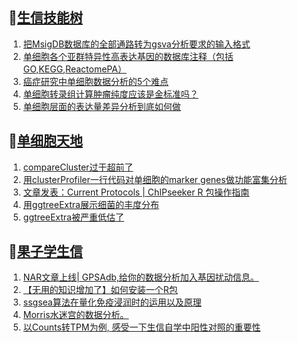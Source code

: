 ## 📝[生信技能树](https://github.com/ixxmu/mp_duty/issues?q=label%3A%E7%94%9F%E4%BF%A1%E6%8A%80%E8%83%BD%E6%A0%91+is%3Aclosed)
<!-- 1issueTable -->

1. [把MsigDB数据库的全部通路转为gsva分析要求的输入格式](https://github.com/ixxmu/mp_duty/issues/3000) 
2. [单细胞各个亚群特异性高表达基因的数据库注释（包括GO,KEGG,ReactomePA）](https://github.com/ixxmu/mp_duty/issues/2999) 
3. [癌症研究中单细胞数据分析的5个难点](https://github.com/ixxmu/mp_duty/issues/2994) 
4. [单细胞转录组计算肿瘤纯度应该是金标准吗？](https://github.com/ixxmu/mp_duty/issues/2986) 
5. [单细胞层面的表达量差异分析到底如何做](https://github.com/ixxmu/mp_duty/issues/2983) 
<!-- 1issueTable -->
## 📝[单细胞天地](https://github.com/ixxmu/mp_duty/issues?q=label%3A%E5%8D%95%E7%BB%86%E8%83%9E%E5%A4%A9%E5%9C%B0+is%3Aclosed)
<!-- 2issueTable -->

1. [compareCluster过于超前了](https://github.com/ixxmu/mp_duty/issues/3015) 
2. [用clusterProfiler一行代码对单细胞的marker genes做功能富集分析](https://github.com/ixxmu/mp_duty/issues/3001) 
3. [文章发表：Current Protocols | ChIPseeker R 包操作指南](https://github.com/ixxmu/mp_duty/issues/2998) 
4. [用ggtreeExtra展示细菌的丰度分布](https://github.com/ixxmu/mp_duty/issues/2997) 
5. [ggtreeExtra被严重低估了](https://github.com/ixxmu/mp_duty/issues/2929) 
<!-- 2issueTable -->

## 📝[果子学生信](https://github.com/ixxmu/mp_duty/issues?q=label%3A%E6%9E%9C%E5%AD%90%E5%AD%A6%E7%94%9F%E4%BF%A1+is%3Aclosed)
<!-- 3issueTable -->

1. [NAR文章上线| GPSAdb,给你的数据分析加入基因扰动信息。](https://github.com/ixxmu/mp_duty/issues/3007) 
2. [【无用的知识增加了】如何安装一个R包](https://github.com/ixxmu/mp_duty/issues/2985) 
3. [ssgsea算法在量化免疫浸润时的运用以及原理](https://github.com/ixxmu/mp_duty/issues/2901) 
4. [Morris水迷宫的数据分析。](https://github.com/ixxmu/mp_duty/issues/2900) 
5. [以Counts转TPM为例, 感受一下生信自学中阳性对照的重要性](https://github.com/ixxmu/mp_duty/issues/2738) 
<!-- 3issueTable -->
